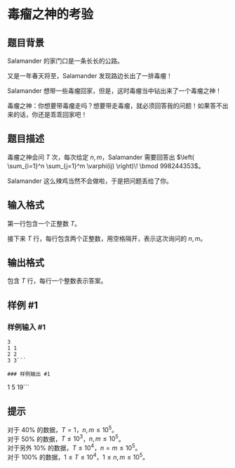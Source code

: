 # 毒瘤之神的考验

## 题目背景

Salamander 的家门口是一条长长的公路。


又是一年春天将至，Salamander 发现路边长出了一排毒瘤！

Salamander 想带一些毒瘤回家，但是，这时毒瘤当中钻出来了一个毒瘤之神！

毒瘤之神：你想要带毒瘤走吗？想要带走毒瘤，就必须回答我的问题！如果答不出来的话，你还是乖乖回家吧！

## 题目描述

毒瘤之神会问 $T$ 次，每次给定 $n, m$，Salamander 需要回答出 $\left( \sum_{i=1}^n \sum_{j=1}^m \varphi(ij) \right)\! \bmod 998244353$。

Salamander 这么辣鸡当然不会做啦，于是把问题丢给了你。

## 输入格式

第一行包含一个正整数 $T$。

接下来 $T$ 行，每行包含两个正整数，用空格隔开，表示这次询问的 $n, m$。

## 输出格式

包含 $T$ 行，每行一个整数表示答案。

## 样例 #1

### 样例输入 #1
```
3
1 1
2 2
3 3```

### 样例输出 #1

```
1
5
19```

## 提示

对于 $40\%$ 的数据，$T=1$，$n, m \le {10}^5$。  
对于 $50\%$ 的数据，$T \le {10}^3$，$n, m \le {10}^5$。  
对于另外 $10\%$ 的数据，$T \le {10}^4$，$n = m \le {10}^5$。  
对于 $100\%$ 的数据，$1 \le T \le {10}^4$，$1 \le n, m \le {10}^5$。
